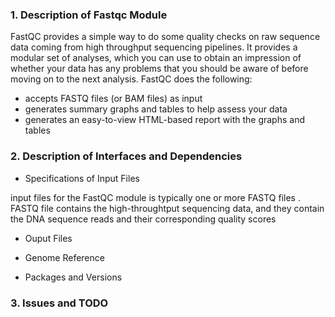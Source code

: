 ### 1. Description of Fastqc Module
FastQC provides a simple way to do some quality checks on raw sequence data coming from high throughput sequencing pipelines. It provides a modular set of analyses, which you can use to obtain an impression of whether your data has any problems that you should be aware of before moving on to the next analysis.
FastQC does the following:
- accepts FASTQ files (or BAM files) as input
- generates summary graphs and tables to help assess your data
- generates an easy-to-view HTML-based report with the graphs and tables

### 2. Description of Interfaces and Dependencies

- Specifications of Input Files

input files for the FastQC module is typically one or more FASTQ files . FASTQ file contains the high-throughtput sequencing data, and they contain the DNA sequence reads and their corresponding quality scores
- Ouput Files

- Genome Reference

- Packages and Versions

### 3. Issues and TODO
